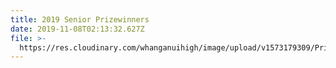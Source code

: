 ```yaml
---
title: 2019 Senior Prizewinners
date: 2019-11-08T02:13:32.627Z
file: >-
  https://res.cloudinary.com/whanganuihigh/image/upload/v1573179309/Prizewinners/2019/Master_Senior_Prizegiving_Programme_2019.pdf
---
```


